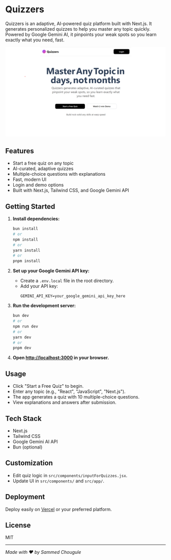 # Quizzers

Quizzers is an adaptive, AI-powered quiz platform built with Next.js. It generates personalized quizzes to help you master any topic quickly. Powered by Google Gemini AI, it pinpoints your weak spots so you learn exactly what you need, fast.

![Quizzers Screenshot](./public/quizzers-screenshot.png)

## Features
- Start a free quiz on any topic
- AI-curated, adaptive quizzes
- Multiple-choice questions with explanations
- Fast, modern UI
- Login and demo options
- Built with Next.js, Tailwind CSS, and Google Gemini API

## Getting Started

1. **Install dependencies:**
   ```bash
   bun install
   # or
   npm install
   # or
   yarn install
   # or
   pnpm install
   ```

2. **Set up your Google Gemini API key:**
   - Create a `.env.local` file in the root directory.
   - Add your API key:
     ```env
     GEMINI_API_KEY=your_google_gemini_api_key_here
     ```

3. **Run the development server:**
   ```bash
   bun dev
   # or
   npm run dev
   # or
   yarn dev
   # or
   pnpm dev
   ```

4. **Open [http://localhost:3000](http://localhost:3000) in your browser.**

## Usage
- Click "Start a Free Quiz" to begin.
- Enter any topic (e.g., "React", "JavaScript", "Next.js").
- The app generates a quiz with 10 multiple-choice questions.
- View explanations and answers after submission.

## Tech Stack
- Next.js
- Tailwind CSS
- Google Gemini AI API
- Bun (optional)

## Customization
- Edit quiz logic in `src/components/inputForQuizzes.jsx`.
- Update UI in `src/components/` and `src/app/`.

## Deployment
Deploy easily on [Vercel](https://vercel.com/) or your preferred platform.

## License
MIT

---

*Made with ❤️ by Sammed Chougule*
